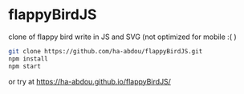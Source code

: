 
# flappyBirdJS

clone of flappy bird write in JS and SVG (not optimized for mobile :( )

```bash
git clone https://github.com/ha-abdou/flappyBirdJS.git
npm install
npm start
```
or try at https://ha-abdou.github.io/flappyBirdJS/
